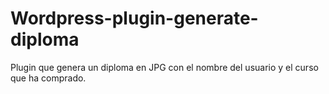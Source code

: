 # Wordpress-plugin-generate-diploma
Plugin que genera un diploma en JPG con el nombre del usuario y el curso que ha comprado.
